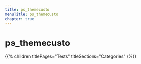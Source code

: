 ```yaml
---
title: ps_themecusto
menuTitle: ps_themecusto
chapter: true
---
```


# ps_themecusto

{{% children titlePages="Tests" titleSections="Categories" /%}}
